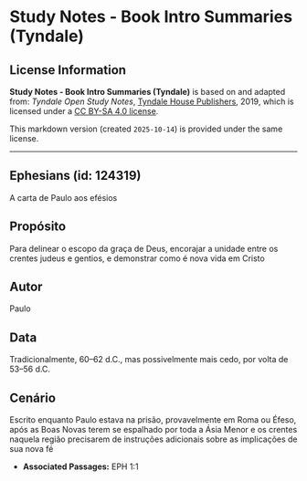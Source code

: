 # Study Notes - Book Intro Summaries (Tyndale)

## License Information

**Study Notes - Book Intro Summaries (Tyndale)** is based on and adapted from: _Tyndale Open Study Notes_, [Tyndale House Publishers](https://tyndaleopenresources.com/), 2019, which is licensed under a [CC BY-SA 4.0 license](https://creativecommons.org/licenses/by-sa/4.0/legalcode.en).

This markdown version (created `2025-10-14`) is provided under the same license.



--------------------------------

## Ephesians (id: 124319)

A carta de Paulo aos efésios

Propósito
---------

Para delinear o escopo da graça de Deus, encorajar a unidade entre os crentes judeus e gentios, e demonstrar como é nova vida em Cristo

Autor
-----

Paulo

Data
----

Tradicionalmente, 60–62 d.C., mas possivelmente mais cedo, por volta de 53–56 d.C.

Cenário
-------

Escrito enquanto Paulo estava na prisão, provavelmente em Roma ou Éfeso, após as Boas Novas terem se espalhado por toda a Ásia Menor e os crentes naquela região precisarem de instruções adicionais sobre as implicações de sua nova fé

* **Associated Passages:** EPH 1:1

